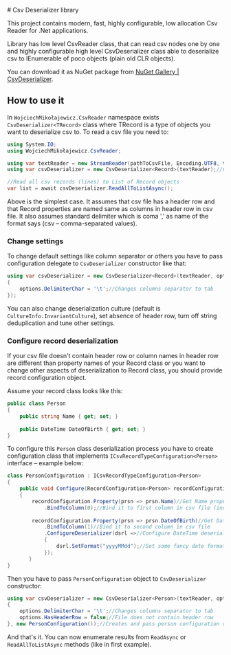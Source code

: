 ﻿﻿# ﻿Csv Deserializer library

This project contains modern, fast, highly configurable, low allocation Csv Reader for .Net applications.

Library has low level CsvReader class, that can read csv nodes one by one and highly configurable high level CsvDeserializer class able to deserialize csv to IEnumerable of poco objects (plain old CLR objects).

You can download it as NuGet package from [NuGet Gallery | CsvDeserializer](https://www.nuget.org/packages/CsvDeserializer/).

## How to use it

In `WojciechMikołajewicz.CsvReader` namespace exists `CsvDeserializer<TRecord>` class where TRecord is a type of objects you want to deserialize csv to. To read a csv file you need to:

```c#
using System.IO;
using WojciechMikołajewicz.CsvReader;

using var textReader = new StreamReader(pathToCsvFile, Encoding.UTF8, true);//Create TextReader
using var csvDeserializer = new CsvDeserializer<Record>(textReader);//Create CsvDeserializer from TextReader

//Read all csv records (lines) to List of Record objects
var list = await csvDeserializer.ReadAllToListAsync();
```

Above is the simplest case. It assumes that csv file has a header row and that Record properties are named same as columns in header row in csv file. It also assumes standard delimiter which is coma ',' as name of the format says (csv – comma-separated values).

### Change settings

To change default settings like column separator or others you have to pass configuration delegate to `CsvDeserializer` constructor like that:

```c#
using var csvDeserializer = new CsvDeserializer<Record>(textReader, options =>
{
	options.DelimiterChar = '\t';//Changes columns separator to tab
});
```

You can also change deserialization culture (default is `CultureInfo.InvariantCulture`), set absence of header row, turn off string deduplication and tune other settings.

### Configure record deserialization

If your csv file doesn't contain header row or column names in header row are different than property names of your Record class or you want to change other aspects of deserialization to Record class, you should provide record configuration object.

Assume your record class looks like this:

```c#
public class Person
{
    public string Name { get; set; }
    
    public DateTime DateOfBirth { get; set; }
}
```

To configure this `Person` class deserialization process you have to create configuration class that implements `ICsvRecordTypeConfiguration<Person>` interface – example below:

```c#
class PersonConfiguration : ICsvRecordTypeConfiguration<Person>
{
	public void Configure(RecordConfiguration<Person> recordConfiguration)
	{
		recordConfiguration.Property(prsn => prsn.Name)//Get Name property
			.BindToColumn(0);//Bind it to first column in csv file (index is zero based)
        
		recordConfiguration.Property(prsn => prsn.DateOfBirth)//Get DateOfBirth property
			.BindToColumn(1)//Bind it to second column in csv file
			.ConfigureDeserializer(dsrl =>//Configure DateTime deserializer
			{
				dsrl.SetFormat("yyyyMMdd");//Set some fancy date format
			});
       }
}
```

Then you have to pass `PersonConfiguration` object to `CsvDeserializer` constructor:

```c#
using var csvDeserializer = new CsvDeserializer<Person>(textReader, options =>
{
	options.DelimiterChar = '\t';//Changes columns separator to tab
	options.HasHeaderRow = false;//File does not contain header row
}, new PersonConfiguration());//Creates and pass person configuration object to constructor
```

And that's it. You can now enumerate results from `ReadAsync` or `ReadAllToListAsync` methods (like in first example).